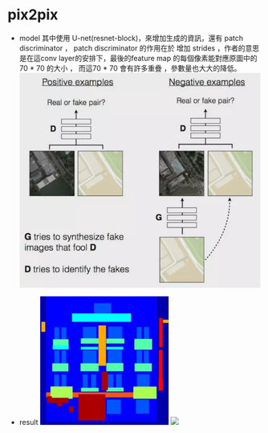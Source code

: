 # pix2pix

*  model 
   其中使用 U-net(resnet-block)，來增加生成的資訊，還有 patch discriminator ， patch discriminator 的作用在於 增加 strides ，作者的意思是在這conv layer的安排下，最後的feature map 的每個像素能對應原圖中的 70 * 70 的大小 ， 而這70 * 70 會有許多重疊 ，參數量也大大的降低。
![](https://github.com/citya1472581234/GAN/blob/master/pix2pix/result/model.jpg?raw=true)

* result 
![](https://github.com/citya1472581234/GAN/blob/master/pix2pix/result/cmp_b0252.jpg?raw=true)
![](https://github.com/citya1472581234/GAN/blob/master/pix2pix/result/cmp_b0252(2).jpg?raw=true)
